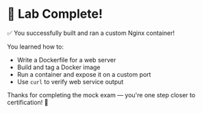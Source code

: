 # 🎉 Lab Complete!

✅ You successfully built and ran a custom Nginx container!

You learned how to:
- Write a Dockerfile for a web server
- Build and tag a Docker image
- Run a container and expose it on a custom port
- Use `curl` to verify web service output

Thanks for completing the mock exam — you're one step closer to certification! 🚀